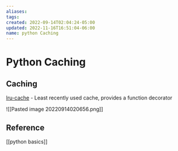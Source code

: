 ```yaml
---
aliases: 
tags: 
created: 2022-09-14T02:04:24-05:00
updated: 2022-11-16T16:51:04-06:00
name: python Caching
---
```

# Python Caching

## Caching
[lru-cache](https://realpython.com/lru-cache-python/) - Least recently used cache, provides a function decorator

![[Pasted image 20220914020656.png]]

## Reference
[[python basics]]